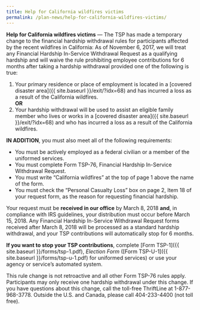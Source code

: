 ```yaml
---
title: Help for California wildfires victims
permalink: /plan-news/help-for-california-wildfires-victims/
---
```


**Help for California wildfires victims** &#8212; The TSP has made a temporary change to the financial hardship withdrawal rules for participants affected by the recent wildfires in California: As of November 6, 2017, we will treat any Financial Hardship In-Service Withdrawal Request as a qualifying hardship and will waive the rule prohibiting employee contributions for 6 months after taking a hardship withdrawal provided one of the following is true:

1. Your primary residence or place of employment is located in a [covered disaster area]({{ site.baseurl }}/exit/?idx=68)  and has incurred a loss as a result of the California wildfires.<br>
**OR**
2. Your hardship withdrawal will be used to assist an eligible family member who lives or works in a [covered disaster area]({{ site.baseurl }}/exit/?idx=68)  and who has incurred a loss as a result of the California wildfires.

**IN ADDITION**, you must also meet all of the following requirements:

- You must be actively employed as a federal civilian or a member of the uniformed services.
- You must complete Form TSP-76, Financial Hardship In-Service Withdrawal Request.
- You must write “California wildfires” at the top of page 1 above the name of the form.
- You must check the “Personal Casualty Loss” box on page 2, Item 18 of your request form, as the reason for requesting financial hardship.

Your request must be **received in our office** by March 8, 2018 **and**, in compliance with IRS guidelines, your distribution must occur before March 15, 2018. Any Financial Hardship In-Service Withdrawal Request forms received after March 8, 2018 will be processed as a standard hardship withdrawal, and your TSP contributions will automatically stop for 6 months.

**If you want to stop your TSP contributions**, complete [Form TSP-1]({{ site.baseurl }}/forms/tsp-1.pdf), _Election Form_ ([Form TSP-U-1]({{ site.baseurl }}/forms/tsp-u-1.pdf) for uniformed services) or use your agency or service’s automated system.

This rule change is not retroactive and all other Form TSP-76 rules apply. Participants may only receive one hardship withdrawal under this change. If you have questions about this change, call the toll-free ThriftLine at 1-877-968-3778. Outside the U.S. and Canada, please call 404-233-4400 (not toll free).
